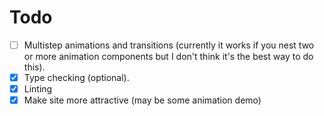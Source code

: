# Todo

- [ ] Multistep animations and transitions (currently it works if you nest two or more animation components but I don't think it's the best way to do this).
- [x] Type checking (optional).
- [x] Linting
- [x] Make site more attractive (may be some animation demo)
